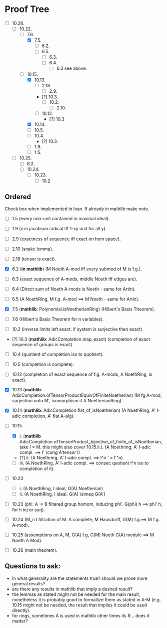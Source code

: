 # Proof Tree

- [ ] 10.26. 
    - [ ] ⁠10.22. 
        - [ ] 7.6.
            - [X] 7.5.
                - [ ] 6.2. 
                - [ ] 6.5.
                    - [ ] 6.3.
                    - [ ] 6.4.
                      - [ ] 6.3 see above.
        - [ ] 10.15.
            - [X] 10.13.
                - [ ] 2.18.
                    - [ ] 2.9. 
                - [?] 10.3.
                    - [ ] 10.2.
                        - [ ] 2.10.
                - [ ] 10.12.
                    - [?] 10.3
            - [X] 10.14.
            - [ ] 10.5.
            - [ ] 10.4.
                - [?] 10.3.
            - [ ] 1.9.
            - [ ] 1.5. 
    - [ ] ⁠10.25.
        - [ ] 6.2.
        - [ ] 10.24.
            - [ ] 10.23.
                - [ ] 10.2

## Ordered
Check box when implemented in lean. If already in mathlib make note.

- [ ] 1.5 (every non-unit contained in maximal ideal).

- [ ] 1.9 (x in jacobson radical iff 1-xy unit for all y).

- [ ] 2.9 (exactness of sequence iff exact on hom space).

- [ ] 2.10 (snake lemma).

- [ ] 2.18 (tensor is exact).

- [X] 6.2 (**in mathlib**) (M Noeth A-mod iff every submod of M is f.g.). 

- [ ] 6.3 (exact sequence of A-mods, middle Noeth iff edges are).

- [ ] 6.4 (Direct sum of Noeth A-mods is Noeth - same for Artin).

- [ ] 6.5 (A NoethRing, M f.g. A-mod ==> M Noeth - same for Artin).

- [X] 7.5 (**mathlib**: Polynomial.isNoetherianRing) (Hilbert's Basis Theorem).

- [ ] 7.6 (Hilbert's Basis Theorem for n variables).

- [ ] 10.2 (inverse limits left exact. if system is surjective then exact)

- [?] 10.3  (**mathlib**: AdicCompletion.map_exact) (completion of exact sequence of groups is exact).

- [ ] 10.4 (quotient of completion iso to quotient).

- [ ] 10.5 (completion is complete).

- [ ] 10.12 (completion of exact sequence of f.g. A-mods, A NoethRing,  is exact).

- [X] 10.13 (**mathlib**: AdicCompletion.ofTensorProductEquivOfFiniteNoetherian) (M fg A-mod, surjection onto M', isomorphism if A NoetherianRing).

- [X] 10.14 (**mathlib**: AdicCompletion.flat_of_isNoetherian) (A NoethRing, A' I-adic completion, A' flat A-alg).

- [ ] 10.15.
    - [X] i. (**mathlib** AdicCompletion.ofTensorProduct_bijective_of_finite_of_isNoetherian, take I = M. this might also cover 10.15.ii.). (A Noethring, A' I-adic compl. ==> I' \cong A'tensor I)
    - [?] ii. (A Noethring, A' I-adic compl. ==> I^n ' = I'^n)
    - [ ] iii. (A NoethRing, A' I-adic compl. ==>  consec quotient I^n iso to completion of it).

- [ ] 10.22 
    - [ ] i. (A NoethRing, I ideal, G(A) Noetherian)
    - [ ] ii. (A NoethRing, I ideal. G(A) \simeq G(A')

- [ ] 10.23 (phi: A -> B filtered group homom, inducing phi'. G(phi) h ==> phi' h, for h inj or surj).

- [ ] 10.24 (M_n I filtration of M. A complete, M Hausdorff, G(M) f.g.==> M f.g. A-mod).

- [ ] 10.25 (assumptions on A, M, G(A) f.g, G(M) Noeth G(A) module ==> M Noeth A Mod).

- [ ] 10.26 (main theorem).



## Questions to ask:
- in what generality are the statements true? should we prove more general results?
- are there any results in mathlib that imply a desired result?
- the lemmas as stated might not be needed for the main result, nonetheless it is probably good to formallize them as stated in A-M (e.g. 10.15 might not be needed, the result that implies it could be used directly).
- for rings, sometimes A is used in mathlib other times its R... does it matter?